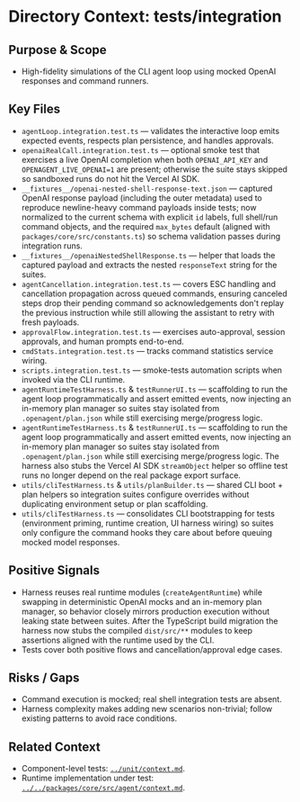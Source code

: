 # Directory Context: tests/integration

## Purpose & Scope

- High-fidelity simulations of the CLI agent loop using mocked OpenAI responses and command runners.

## Key Files

- `agentLoop.integration.test.ts` — validates the interactive loop emits expected events, respects plan persistence, and handles approvals.
- `openaiRealCall.integration.test.ts` — optional smoke test that exercises a live OpenAI completion when both `OPENAI_API_KEY` and `OPENAGENT_LIVE_OPENAI=1` are present; otherwise the suite stays skipped so sandboxed runs do not hit the Vercel AI SDK.
- `__fixtures__/openai-nested-shell-response-text.json` — captured OpenAI response payload (including the outer metadata) used to reproduce newline-heavy command payloads inside tests; now normalized to the current schema with explicit `id` labels, full shell/run command objects, and the required `max_bytes` default (aligned with `packages/core/src/constants.ts`) so schema validation passes during integration runs.
- `__fixtures__/openaiNestedShellResponse.ts` — helper that loads the captured payload and extracts the nested `responseText` string for the suites.
- `agentCancellation.integration.test.ts` — covers ESC handling and cancellation propagation across queued commands, ensuring canceled steps drop their pending command so acknowledgements don't replay the previous instruction while still allowing the assistant to retry with fresh payloads.
- `approvalFlow.integration.test.ts` — exercises auto-approval, session approvals, and human prompts end-to-end.
- `cmdStats.integration.test.ts` — tracks command statistics service wiring.
- `scripts.integration.test.ts` — smoke-tests automation scripts when invoked via the CLI runtime.
- `agentRuntimeTestHarness.ts` & `testRunnerUI.ts` — scaffolding to run the agent loop programmatically and assert emitted events, now injecting an in-memory plan manager so suites stay isolated from `.openagent/plan.json` while still exercising merge/progress logic.
- `agentRuntimeTestHarness.ts` & `testRunnerUI.ts` — scaffolding to run the agent loop programmatically and assert emitted events, now injecting an in-memory plan manager so suites stay isolated from `.openagent/plan.json` while still exercising merge/progress logic. The harness also stubs the Vercel AI SDK `streamObject` helper so offline test runs no longer depend on the real package export surface.
- `utils/cliTestHarness.ts` & `utils/planBuilder.ts` — shared CLI boot + plan helpers so integration suites configure overrides without duplicating environment setup or plan scaffolding.
- `utils/cliTestHarness.ts` — consolidates CLI bootstrapping for tests (environment priming, runtime creation, UI harness wiring) so suites only configure the command hooks they care about before queuing mocked model responses.

## Positive Signals

- Harness reuses real runtime modules (`createAgentRuntime`) while swapping in deterministic OpenAI mocks and an in-memory plan manager, so behavior closely mirrors production execution without leaking state between suites. After the TypeScript build migration the harness now stubs the compiled `dist/src/**` modules to keep assertions aligned with the runtime used by the CLI.
- Tests cover both positive flows and cancellation/approval edge cases.

## Risks / Gaps

- Command execution is mocked; real shell integration tests are absent.
- Harness complexity makes adding new scenarios non-trivial; follow existing patterns to avoid race conditions.

## Related Context

- Component-level tests: [`../unit/context.md`](../unit/context.md).
- Runtime implementation under test: [`../../packages/core/src/agent/context.md`](../../packages/core/src/agent/context.md).
